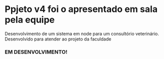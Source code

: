# Ppjeto v4 foi o apresentado em sala pela equipe
Desenvolvimento de um sistema em node para um consultório veterinário. Desenvolvido para atender ao projeto da faculdade

### EM DESENVOLVIMENTO!
